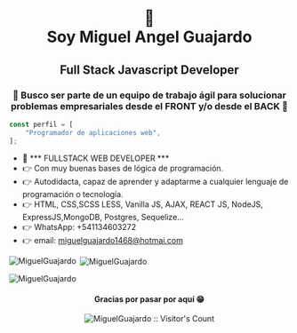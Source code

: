 <h1 align="center"> 👋<br />Soy Miguel Angel Guajardo</h1>
<h2 align="center">Full Stack Javascript Developer</h2>
<h3 align="center">🎯 Busco ser parte de un equipo de trabajo ágil para solucionar problemas empresariales desde el FRONT y/o desde el BACK 🚀</h3>

```javascript
const perfil = [
    "Programador de aplicaciones web",
];
```

- 📄 *** FULLSTACK WEB DEVELOPER ***
- 👉 Con muy buenas bases de lógica de programación.
- 👉 Autodidacta, capaz de aprender y adaptarme a cualquier lenguaje de programación o tecnología.
- 👉 HTML, CSS,SCSS LESS, Vanilla JS, AJAX, REACT JS, NodeJS, ExpressJS,MongoDB, Postgres, Sequelize...
- 👉 WhatsApp: +541134603272
- 👉 email: miguelguajardo1468@hotmai.com

<p><img align="left" src="https://github-readme-stats.vercel.app/api/top-langs?username=MiguelGuajardo&show_icons=true&theme=dark&locale=es&layout=compact" alt="MiguelGuajardo" /></p>

<p>&nbsp;<img align="center" src="https://github-readme-stats.vercel.app/api?username=MiguelGuajardo&show_icons=true&theme=highcontrast&title_color=cfd147&locale=es" alt="MiguelGuajardo" /></p>

<p><img align="center" src="https://github-readme-streak-stats.herokuapp.com/?user=MiguelGuajardo&theme=dark" alt="MiguelGuajardo" /></p>

<h4 align="center">Gracias por pasar por aquí 😁</h4>

<p align="center"><img src="https://profile-counter.glitch.me/{MiguelGuajardo}/count.svg" alt="MiguelGuajardo :: Visitor's Count" /></p>
